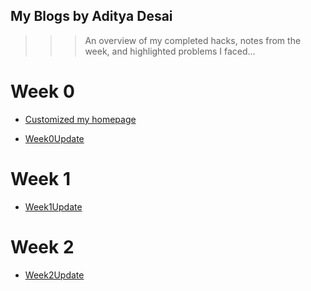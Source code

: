 
## My Blogs by Aditya Desai
>>> An overview of my completed hacks, notes from the week, and highlighted problems I faced... 

# Week 0

- [Customized my homepage](index.md)

- [Week0Update](/WeekUpdates/Week0.md)

# Week 1

- [Week1Update](/WeekUpdates/Week1.md)

# Week 2

- [Week2Update](/WeekUpdates/Week2.md)
